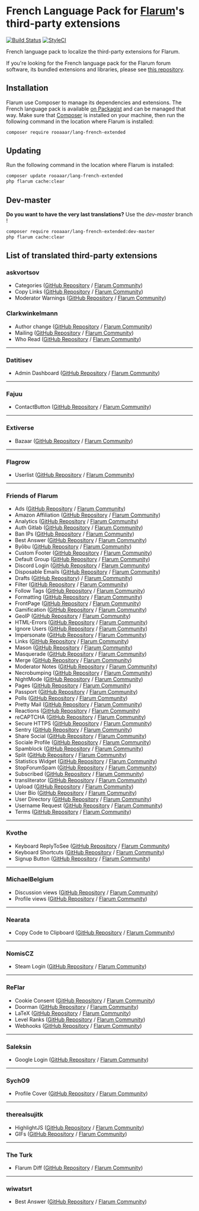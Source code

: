 # French Language Pack for [Flarum](https://flarum.org/)'s third-party extensions

[![Build Status](https://travis-ci.org/rooaaar/lang-french-extended.svg?branch=master)](https://travis-ci.org/rooaaar/lang-french-extended) [![StyleCI](https://styleci.io/repos/186357907/shield?style=flat&branch=master)](https://styleci.io/repos/186357907)

French language pack to localize the third-party extensions for Flarum.

If you're looking for the French language pack for the Flarum forum software, its bundled extensions and libraries, please see [this repository](https://github.com/milescellar/lang-french).

## Installation

Flarum use Composer to manage its dependencies and extensions. The French language pack is available [on Packagist](https://packagist.org/packages/rooaaar/lang-french-extended) and can be managed that way. Make sure that [Composer](https://getcomposer.org/) is installed on your machine, then run the following command in the location where Flarum is installed:

```bash
composer require rooaaar/lang-french-extended
```

## Updating

Run the following command in the location where Flarum is installed:

```bash
composer update rooaaar/lang-french-extended
php flarum cache:clear
```

## Dev-master

**Do you want to have the very last translations?** Use the *dev-master* branch !

```bash
composer require rooaaar/lang-french-extended:dev-master
php flarum cache:clear
```

## List of translated third-party extensions

### askvortsov

 - Categories ([GitHub Repository](https://github.com/askvortsov1/flarum-categories) / [Flarum Community](https://discuss.flarum.org/d/23184-flarum-categories))
 - Copy Links ([GitHub Repository](https://github.com/askvortsov1/flarum-copy-links) / [Flarum Community](https://discuss.flarum.org/d/23885-copy-post-and-discussion-links))
- Moderator Warnings ([GitHub Repository](https://github.com/askvortsov1/flarum-moderator-warnings) / [Flarum Community](https://discuss.flarum.org/d/23228-moderator-warnings-extension))


### Clarkwinkelmann

 - Author change ([GitHub Repository](https://github.com/clarkwinkelmann/flarum-ext-author-change) / [Flarum Community](https://discuss.flarum.org/d/21731-discussion-and-post-author-change))
 - Mailing ([GitHub Repository](https://github.com/clarkwinkelmann/flarum-ext-mailing/) / [Flarum Community](https://discuss.flarum.org/d/20443-mailing))
 - Who Read ([GitHub Repository](https://github.com/clarkwinkelmann/flarum-ext-who-read) / [Flarum Community](https://discuss.flarum.org/d/23066-who-read))


---
### Datitisev

 - Admin Dashboard ([GitHub Repository](https://github.com/datitisev/flarum-ext-dashboard) / [Flarum Community](https://discuss.flarum.org/d/2958-datitisev-admin-dashboard))


---
### Fajuu

 - ContactButton ([GitHub Repository](https://github.com/Fajuu/ContactButton) / [Flarum Community](https://discuss.flarum.org/d/18228-contact-button))



---
### Extiverse

 - Bazaar ([GitHub Repository](https://github.com/extiverse/bazaar/) / [Flarum Community](https://discuss.flarum.org/d/5151))



---
### Flagrow
 - Userlist ([GitHub Repository](https://github.com/flagrow/users-list/) / [Flarum Community](https://discuss.flarum.org/d/6009-flagrow-users-list-review-and-mass-mail-users-of-your-forum))



---
### Friends of Flarum

 - Ads ([GitHub Repository](https://github.com/FriendsOfFlarum/ads) / [Flarum Community](https://discuss.flarum.org/d/4785-flagrow-ads-bombarding-your-users-with-ads-everywhere-if-you-want))
 - Amazon Affiliation ([GitHub Repository](https://github.com/FriendsOfFlarum/amazon-affiliation) / [Flarum Community](https://discuss.flarum.org/d/12389-flagrow-amazon-affiliation-add-your-affiliate-tag-to-links))
 - Analytics ([GitHub Repository](https://github.com/FriendsOfFlarum/analytics) / [Flarum Community](https://discuss.flarum.org/d/1983-flagrow-analytics-extension-tracking-user-visits))
 - Auth Gitlab ([GitHub Repository](https://raw.githubusercontent.com/FriendsOfFlarum/auth-gitlab/) / [Flarum Community](https://discuss.flarum.org/d/20371-friendsofflarum-gitlab-login))
 - Ban IPs ([GitHub Repository](https://github.com/FriendsOfFlarum/ban-ips) / [Flarum Community](https://discuss.flarum.org/d/20949-friendsofflarum-ban-ips))
 - Best Answer ([GitHub Repository](https://github.com/FriendsOfFlarum/best-answer) / [Flarum Community](https://discuss.flarum.org/d/21894-friendsofflarum-best-answer))
 - Byōbu ([GitHub Repository](https://github.com/FriendsOfFlarum/byobu) / [Flarum Community](https://discuss.flarum.org/d/4762-flagrow-by-bu-well-integrated-advanced-private-discussions))
 - Custom Footer ([GitHub Repository](https://github.com/FriendsOfFlarum/custom-footer) / [Flarum Community](https://discuss.flarum.org/d/17774-friendsofflarum-custom-footer))
 - Default Group ([GitHub Repository](https://github.com/FriendsOfFlarum/default-group) / [Flarum Community](https://discuss.flarum.org/d/18158-friendsofflarum-default-group))
 - Discord Login ([GitHub Repository](https://github.com/FriendsOfFlarum/auth-discord) / [Flarum Community](https://discuss.flarum.org/d/20184-friendsofflarum-discord-login))
 - Disposable Emails ([GitHub Repository](https://github.com/FriendsOfFlarum/disposable-emails) / [Flarum Community](https://discuss.flarum.org/d/20457-friendsofflarum-disposable-emails))
 - Drafts ([GitHub Repository](https://github.com/FriendsOfFlarum/drafts)) / [Flarum Community](https://discuss.flarum.org/d/5131-friendsofflarum-filter))
  - Filter ([GitHub Repository](https://github.com/FriendsOfFlarum/filter) / [Flarum Community](https://discuss.flarum.org/d/12389-flagrow-amazon-affiliation-add-your-affiliate-tag-to-links))
 - Follow Tags ([GitHub Repository](https://github.com/FriendsOfFlarum/follow-tags) / [Flarum Community](https://discuss.flarum.org/d/20525-friendsofflarum-follow-tags))
 - Formatting ([GitHub Repository](https://github.com/FriendsOfFlarum/formatting) / [Flarum Community](https://discuss.flarum.org/d/17770-friendsofflarum-formatting))
 - FrontPage ([GitHub Repository](https://github.com/FriendsOfFlarum/frontpage) / [Flarum Community](https://discuss.flarum.org/d/19256-friendsofflarum-frontpage))
 - Gamification ([GitHub Repository](https://github.com/FriendsOfFlarum/gamification) / [Flarum Community](https://discuss.flarum.org/d/20671-friendsofflarum-gamification))
 - GeoIP ([GitHub Repository](https://github.com/FriendsOfFlarum/geoip) / [Flarum Community](https://discuss.flarum.org/d/21493-friendsofflarum-geoip))
  - HTML-Errors ([GitHub Repository](https://github.com/FriendsOfFlarum/html-errors) / [Flarum Community](https://discuss.flarum.org/d/10784-custom-html-error-pages))
 - Ignore Users ([GitHub Repository](https://github.com/FriendsOfFlarum/ignore-users) / [Flarum Community](https://discuss.flarum.org/d/20681-friendsofflarum-ignore-users))
 - Impersonate ([GitHub Repository](https://github.com/FriendsOfFlarum/impersonate) / [Flarum Community](https://discuss.flarum.org/d/9868-fof-impersonate-login-as-other-users))
 - Links ([GitHub Repository](https://github.com/FriendsOfFlarum/links/) / [Flarum Community](https://discuss.flarum.org/d/18335-friendsofflarum-links))
 - Mason ([GitHub Repository](https://github.com/FriendsOfFlarum/mason) / [Flarum Community](https://discuss.flarum.org/d/7028-flagrow-mason-the-discussion-custom-fields-builder))
 - Masquerade ([GitHub Repository](https://github.com/FriendsOfFlarum/masquerade) / [Flarum Community](https://discuss.flarum.org/d/5791-masquerade-by-friendsofflarum-the-user-profile-builder))
 - Merge ([GitHub Repository](https://github.com/FriendsOfFlarum/merge-discussions/) / [Flarum Community](https://discuss.flarum.org/d/19460-friendsofflarum-merge-discussions))
 - Moderator Notes ([GitHub Repository](https://github.com/FriendsOfFlarum/moderator-notes) / [Flarum Community](https://discuss.flarum.org/d/22925-friendsofflarum-moderator-notes))
 - Necrobumping ([GitHub Repository](https://github.com/FriendsOfFlarum/prevent-necrobumping/) / [Flarum Community](https://discuss.flarum.org/d/18312-friendsofflarum-prevent-necrobumping))
  - NightMode ([GitHub Repository](https://github.com/FriendsOfFlarum/nightmode) / [Flarum Community](https://discuss.flarum.org/d/11134-night-mode-by-reflar))
 - Pages ([GitHub Repository](https://github.com/FriendsOfFlarum/pages) / [Flarum Community](https://discuss.flarum.org/d/18301-friendsofflarum-pages))
 - Passport ([GitHub Repository](https://github.com/FriendsOfFlarum/passport) / [Flarum Community](https://discuss.flarum.org/d/5203-flagrow-passport-the-laravel-passport-oauth-extension))
 - Polls ([GitHub Repository](https://github.com/FriendsOfFlarum/polls/) / [Flarum Community](https://discuss.flarum.org/d/9762-poll))
 - Pretty Mail ([GitHub Repository](https://github.com/FriendsOfFlarum/pretty-mail) / [Flarum Community](https://discuss.flarum.org/d/11178-friendsofflarum-pretty-mail/))
 - Reactions ([GitHub Repository](https://github.com/FriendsOfFlarum/reactions/) / [Flarum Community](https://discuss.flarum.org/d/20655-friendsofflarum-reactions))
 - reCAPTCHA ([GitHub Repository](https://github.com/FriendsOfFlarum/recaptcha) / [Flarum Community](https://discuss.flarum.org/d/18399-friendsofflarum-recaptcha))
 - Secure HTTPS ([GitHub Repository](https://github.com/FriendsOfFlarum/secure-https) / [Flarum Community](https://discuss.flarum.org/d/17771-friendsofflarum-secure-https))
 - Sentry ([GitHub Repository](https://github.com/FriendsOfFlarum/sentry) / [Flarum Community](https://discuss.flarum.org/d/18089-friendsofflarum-sentry))
 - Share Social ([GitHub Repository](https://github.com/FriendsOfFlarum/share-social) / [Flarum Community](https://discuss.flarum.org/d/20401-friendsofflarum-share-social))
  - Sociale Profile ([GitHub Repository](https://github.com/FriendsOfFlarum/socialprofile) / [Flarum Community](https://discuss.flarum.org/d/18775-friendsofflarum-social-profile))
 - Spamblock ([GitHub Repository](https://github.com/FriendsOfFlarum/spamblock) / [Flarum Community](https://discuss.flarum.org/d/17772-friendsofflarum-spamblock))
 - Split ([GitHub Repository](https://github.com/FriendsOfFlarum/split) / [Flarum Community](https://discuss.flarum.org/d/1903-flagrow-split-separates-posts-to-a-new-discussion))
 - Statistics Widget ([GitHub Repository](https://github.com/FriendsOfFlarum/forum-statistics-widget) / [Flarum Community](https://discuss.flarum.org/d/22380-friendsofflarum-forum-statistics-widget))
 - StopForumSpam ([GitHub Repository](https://github.com/FriendsOfFlarum/stopforumspam) / [Flarum Community](https://discuss.flarum.org/d/17846-friendsofflarum-stopforumspam))
  - Subscribed ([GitHub Repository](https://github.com/FriendsOfFlarum/subscribed) / [Flarum Community](https://discuss.flarum.org/d/20917-friendsofflarum-subscribed/))
 - transliterator ([GitHub Repository](https://github.com/FriendsOfFlarum/transliterator) / [Flarum Community](https://discuss.flarum.org/d/18074-friendsofflarum-url-transliterator))
 - Upload ([GitHub Repository](https://github.com/FriendsOfFlarum/upload/) / [Flarum Community](https://discuss.flarum.org/d/17775-friendsofflarum-user-bio))
 - User Bio ([GitHub Repository](https://github.com/FriendsOfFlarum/user-bio) / [Flarum Community](https://discuss.flarum.org/d/4154-flagrow-upload-the-intelligent-file-attachment-extension))
 - User Directory ([GitHub Repository](https://github.com/FriendsOfFlarum/user-directory) / [Flarum Community](https://discuss.flarum.org/d/5682-user-directory-by-friendsofflarum))
 - Username Request ([GitHub Repository](https://github.com/FriendsOfFlarum/username-request) / [Flarum Community](https://discuss.flarum.org/d/20956-friendsofflarum-username-request))
 - Terms ([GitHub Repository](https://github.com/FriendsOfFlarum/terms) / [Flarum Community](https://discuss.flarum.org/d/11714-fof-terms-ask-your-users-to-accept-tos-and-privacy-policy))

---
### Kvothe

 - Keyboard ReplyToSee ([GitHub Repository](https://github.com/oaklinq/flarum-ext-reply2see) / [Flarum Community](https://discuss.flarum.org/d/18899-reply-2-see))
 - Keyboard Shortcuts ([GitHub Repository](https://github.com/oaklinq/flarum-ext-keyboard-shortcuts) / [Flarum Community](https://discuss.flarum.org/d/19301-keyboard-shortcuts))
 - Signup Button ([GitHub Repository](https://github.com/oaklinq/flarum-signup-button) / [Flarum Community](https://discuss.flarum.org/d/18812-sign-up-button/))



---
### MichaelBelgium

 - Discussion views ([GitHub Repository](https://github.com/MichaelBelgium/flarum-discussion-views/) / [Flarum Community](https://discuss.flarum.org/d/7339-discussion-views))
 - Profile views ([GitHub Repository](https://github.com/MichaelBelgium/flarum-profile-views/) / [Flarum Community](https://discuss.flarum.org/d/7596-profile-views))


 ---
### Nearata

 - Copy Code to Clipboard ([GitHub Repository](https://github.com/Nearata/flarum-ext-copy-code-to-clipboard) / [Flarum Community](https://discuss.flarum.org/d/24852-copy-code-to-clipboard))


 ---
### NomisCZ

 - Steam Login ([GitHub Repository](https://github.com/NomisCZ/flarum-ext-auth-steam) / [Flarum Community](https://discuss.flarum.org/d/19750-steam-auth))

---
### ReFlar

 - Cookie Consent ([GitHub Repository](https://github.com/ReFlar/cookie-consent/) / [Flarum Community](https://discuss.flarum.org/d/10395-cookie-consent))
 - Doorman ([GitHub Repository](https://github.com/ReFlar/doorman) / [Flarum Community](https://discuss.flarum.org/d/17845-doorman-by-reflar))
 - LaTeX ([GitHub Repository](https://github.com/ReFlar/latex) / [Flarum Community](https://discuss.flarum.org/d/16176-latex-by-reflar/))
 - Level Ranks ([GitHub Repository](https://github.com/ReFlar/level-ranks) / [Flarum Community](https://discuss.flarum.org/d/15052-levels-ranks-by-reflar))
 - Webhooks ([GitHub Repository](https://github.com/reflar/webhooks) / [Flarum Community](https://discuss.flarum.org/d/17812-webhooks-by-reflar))

---
### Saleksin

 - Google Login ([GitHub Repository](https://github.com/saleksin/flarum-auth-google) / [Flarum Community](https://discuss.flarum.org/d/18250-google-login))


---
### SychO9

 - Profile Cover ([GitHub Repository](https://github.com/the-turk/flarum-diff) / [Flarum Community](https://discuss.flarum.org/d/23437-profile-cover))


---
### therealsujitk

 - HighlightJS ([GitHub Repository](https://github.com/therealsujitk/flarum-ext-hljs) / [Flarum Community](https://discuss.flarum.org/d/23229))
 - GIFs ([GitHub Repository](https://github.com/therealsujitk/flarum-ext-gifs/) / [Flarum Community](https://discuss.flarum.org/d/23101))

---
### The Turk

 - Flarum Diff  ([GitHub Repository](https://github.com/SychO9/flarum-profile-cover) / [Flarum Community](https://discuss.flarum.org/d/22779-diff-for-flarum))


---
### wiwatsrt

 - Best Answer ([GitHub Repository](https://github.com/wiwatsrt/flarum-ext-best-answer) / [Flarum Community](https://discuss.flarum.org/d/3868-select-post-best-answer))
